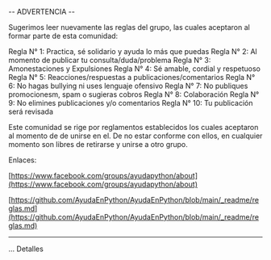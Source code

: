 -- ADVERTENCIA --

Sugerimos leer nuevamente las reglas del grupo, las cuales aceptaron al formar
parte de esta comunidad:

Regla N° 1: Practica, sé solidario y ayuda lo más que puedas
Regla N° 2: Al momento de publicar tu consulta/duda/problema
Regla N° 3: Amonestaciones y Expulsiones
Regla N° 4: Sé amable, cordial y respetuoso
Regla N° 5: Reacciones/respuestas a publicaciones/comentarios
Regla N° 6: No hagas bullying ni uses lenguaje ofensivo
Regla N° 7: No publiques promocionesm, spam o sugieras cobros
Regla N° 8: Colaboración
Regla N° 9: No elimines publicaciones y/o comentarios
Regla N° 10: Tu publicación será revisada

Este comunidad se rige por reglamentos establecidos los cuales aceptaron
al momento de de unirse en el. De no estar conforme con ellos, en cualquier
momento son libres de retirarse y unirse a otro grupo.

Enlaces:

[https://www.facebook.com/groups/ayudapython/about](https://www.facebook.com/groups/ayudapython/about)

[https://github.com/AyudaEnPython/AyudaEnPython/blob/main/_readme/reglas.md](https://github.com/AyudaEnPython/AyudaEnPython/blob/main/_readme/reglas.md)

---

... Detalles
